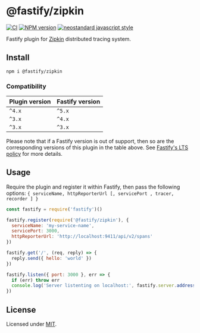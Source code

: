 # @fastify/zipkin

[![CI](https://github.com/fastify/fastify-zipkin/actions/workflows/ci.yml/badge.svg?branch=main)](https://github.com/fastify/fastify-zipkin/actions/workflows/ci.yml)
[![NPM version](https://img.shields.io/npm/v/@fastify/zipkin.svg?style=flat)](https://www.npmjs.com/package/@fastify/zipkin)
[![neostandard javascript style](https://img.shields.io/badge/code_style-neostandard-brightgreen?style=flat)](https://github.com/neostandard/neostandard)

Fastify plugin for [Zipkin](https://zipkin.io/) distributed tracing system.

## Install
```
npm i @fastify/zipkin
```

### Compatibility
| Plugin version | Fastify version |
| ---------------|-----------------|
| `^4.x`         | `^5.x`          |
| `^3.x`         | `^4.x`          |
| `^3.x`         | `^3.x`          |


Please note that if a Fastify version is out of support, then so are the corresponding versions of this plugin
in the table above.
See [Fastify's LTS policy](https://github.com/fastify/fastify/blob/main/docs/Reference/LTS.md) for more details.


## Usage
Require the plugin and register it within Fastify, then pass the following options: `{ serviceName, httpReporterUrl [, servicePort , tracer, recorder ] }`

```js
const fastify = require('fastify')()

fastify.register(require('@fastify/zipkin'), {
  serviceName: 'my-service-name',
  servicePort: 3000,
  httpReporterUrl: 'http://localhost:9411/api/v2/spans'
})

fastify.get('/', (req, reply) => {
  reply.send({ hello: 'world' })
})

fastify.listen({ port: 3000 }, err => {
  if (err) throw err
  console.log('Server listenting on localhost:', fastify.server.address().port)
})
```

## License

Licensed under [MIT](./LICENSE).
